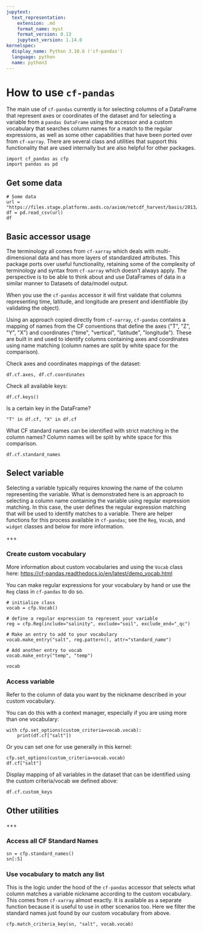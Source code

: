 ```yaml
---
jupytext:
  text_representation:
    extension: .md
    format_name: myst
    format_version: 0.13
    jupytext_version: 1.14.0
kernelspec:
  display_name: Python 3.10.6 ('cf-pandas')
  language: python
  name: python3
---
```


# How to use `cf-pandas`

The main use of `cf-pandas` currently is for selecting columns of a DataFrame that represent axes or coordinates of the dataset and for selecting a variable from a `pandas DataFrame` using the accessor and a custom vocabulary that searches column names for a match to the regular expressions, as well as some other capabilities that have been ported over from `cf-xarray`. There are several class and utilities that support this functionality that are used internally but are also helpful for other packages.

```{code-cell} ipython3
import cf_pandas as cfp
import pandas as pd
```

## Get some data

```{code-cell} ipython3
# Some data
url = "https://files.stage.platforms.axds.co/axiom/netcdf_harvest/basis/2013/BE2013_/data.csv.gz"
df = pd.read_csv(url)
df
```

## Basic accessor usage

The terminology all comes from `cf-xarray` which deals with multi-dimensional data and has more layers of standardized attributes. This package ports over useful functionality, retaining some of the complexity of terminology and syntax from `cf-xarray` which doesn't always apply. The perspective is to be able to think about and use DataFrames of data in a similar manner to Datasets of data/model output.

When you use the `cf-pandas` accessor it will first validate that columns representing time, latitude, and longitude are present and identifiable (by validating the object).

Using an approach copied directly from `cf-xarray`, `cf-pandas` contains a mapping of names from the CF conventions that define the axes ("T", "Z", "Y", "X") and coordinates ("time", "vertical", "latitude", "longitude"). These are built in and used to identify columns containing axes and coordinates using name matching (column names are split by white space for the comparison).

Check axes and coordinates mappings of the dataset:

```{code-cell} ipython3
df.cf.axes, df.cf.coordinates
```

Check all available keys:

```{code-cell} ipython3
df.cf.keys()
```

Is a certain key in the DataFrame?

```{code-cell} ipython3
"T" in df.cf, "X" in df.cf
```

What CF standard names can be identified with strict matching in the column names? Column names will be split by white space for this comparison.

```{code-cell} ipython3
df.cf.standard_names
```

## Select variable

Selecting a variable typically requires knowing the name of the column representing the variable. What is demonstrated here is an approach to selecting a column name containing the variable using regular expression matching. In this case, the user defines the regular expression matching that will be used to identify matches to a variable. There are helper functions for this process available in `cf-pandas`; see the `Reg`, `Vocab`, and `widget` classes and below for more information.

+++

### Create custom vocabulary

More information about custom vocabularies and using the `Vocab` class here: https://cf-pandas.readthedocs.io/en/latest/demo_vocab.html

You can make regular expressions for your vocabulary by hand or use the `Reg` class in `cf-pandas` to do so.

```{code-cell} ipython3
# initialize class
vocab = cfp.Vocab()

# define a regular expression to represent your variable
reg = cfp.Reg(include="salinity", exclude="soil", exclude_end="_qc")

# Make an entry to add to your vocabulary
vocab.make_entry("salt", reg.pattern(), attr="standard_name")

# Add another entry to vocab
vocab.make_entry("temp", "temp")

vocab
```

### Access variable

Refer to the column of data you want by the nickname described in your custom vocabulary.

You can do this with a context manager, especially if you are using more than one vocabulary:

```{code-cell} ipython3
with cfp.set_options(custom_criteria=vocab.vocab):
    print(df.cf["salt"])
```

Or you can set one for use generally in this kernel:

```{code-cell} ipython3
cfp.set_options(custom_criteria=vocab.vocab)
df.cf["salt"]
```

Display mapping of all variables in the dataset that can be identified using the custom criteria/vocab we defined above:

```{code-cell} ipython3
df.cf.custom_keys
```

## Other utilities

+++

### Access all CF Standard Names

```{code-cell} ipython3
sn = cfp.standard_names()
sn[:5]
```

### Use vocabulary to match any list

This is the logic under the hood of the `cf-pandas` accessor that selects what column matches a variable nickname according to the custom vocabulary. This comes from `cf-xarray` almost exactly. It is available as a separate function because it is useful to use in other scenarios too. Here we filter the standard names just found by our custom vocabulary from above.

```{code-cell} ipython3
cfp.match_criteria_key(sn, "salt", vocab.vocab)
```
